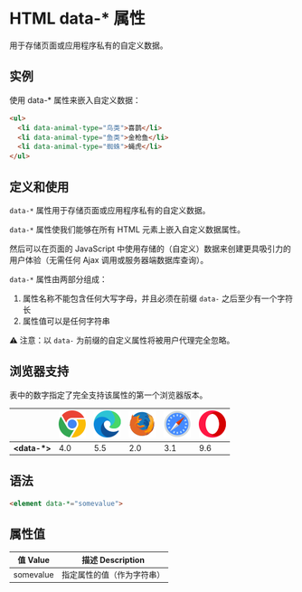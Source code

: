 HTML data-* 属性
===

用于存储页面或应用程序私有的自定义数据。

## 实例

使用 data-* 属性来嵌入自定义数据：

```html idoc:preview
<ul>
  <li data-animal-type="鸟类">喜鹊</li>
  <li data-animal-type="鱼类">金枪鱼</li> 
  <li data-animal-type="蜘蛛">蝇虎</li> 
</ul>
```

## 定义和使用

`data-*` 属性用于存储页面或应用程序私有的自定义数据。

`data-*` 属性使我们能够在所有 HTML 元素上嵌入自定义数据属性。

然后可以在页面的 JavaScript 中使用存储的（自定义）数据来创建更具吸引力的用户体验（无需任何 Ajax 调用或服务器端数据库查询）。

`data-*` 属性由两部分组成：

1. 属性名称不能包含任何大写字母，并且必须在前缀 `data-` 之后至少有一个字符长
2. 属性值可以是任何字符串

⚠️ 注意：以 `data-` 为前缀的自定义属性将被用户代理完全忽略。

## 浏览器支持

表中的数字指定了完全支持该属性的第一个浏览器版本。

| &nbsp; | ![chrome][1] | ![edge][2] | ![firefox][3] | ![safari][4] | ![opera][5] |
| ---- | ---- | ---- | ---- | ---- | ---- |
| __&lt;data-*&gt;__ | 4.0 | 5.5 | 2.0 | 3.1 | 9.6 |
<!--rehype:style=width: 100%; display: inline-table;-->

## 语法

```html
<element data-*="somevalue">
```

## 属性值

值 Value | 描述 Description
---- | ----
somevalue | 指定属性的值（作为字符串）


[1]: ../../assets/chrome.svg
[2]: ../../assets/edge.svg
[3]: ../../assets/firefox.svg
[4]: ../../assets/safari.svg
[5]: ../../assets/opera.svg